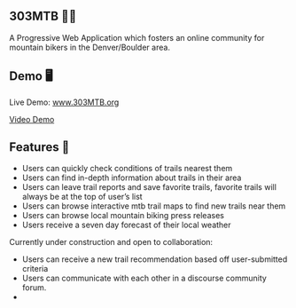 ## 303MTB 🚵‍♂️
 
A Progressive Web Application which fosters an online community for mountain bikers in the Denver/Boulder area.

## Demo 🖥

Live Demo: www.303MTB.org

[Video Demo](https://youtu.be/znnAHKrnrC4)
 
## Features 🌟
- Users can quickly check conditions of trails nearest them
- Users can find in-depth information about trails in their area
- Users can leave trail reports and save favorite trails, favorite trails will always be at the top of user’s list
- Users can browse interactive mtb trail maps to find new trails near them
- Users can browse local mountain biking press releases
- Users receive a seven day forecast of their local weather
 
Currently under construction and open to collaboration:
- Users can receive a new trail recommendation based off user-submitted criteria
- Users can communicate with each other in a discourse community forum.
- 

